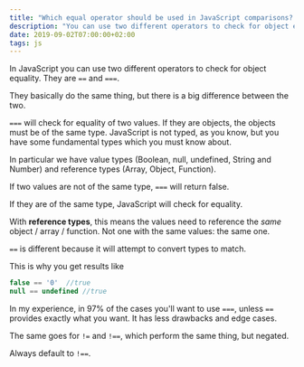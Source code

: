 ```yaml
---
title: "Which equal operator should be used in JavaScript comparisons? == vs ==="
description: "You can use two different operators to check for object equality. They are `==` and `===`. Which one to use?"
date: 2019-09-02T07:00:00+02:00
tags: js
---
```


In JavaScript you can use two different operators to check for object equality. They are `==` and `===`.

They basically do the same thing, but there is a big difference between the two.

`===` will check for equality of two values. If they are objects, the objects must be of the same type. JavaScript is not typed, as you know, but you have some fundamental types which you must know about.

In particular we have value types (Boolean, null, undefined, String and Number) and reference types (Array, Object, Function).

If two values are not of the same type, `===` will return false.

If they are of the same type, JavaScript will check for equality.

With **reference types**, this means the values need to reference the *same* object / array / function. Not one with the same values: the same one.

`==` is different because it will attempt to convert types to match.

This is why you get results like

```js
false == '0'  //true
null == undefined //true
```

In my experience, in 97% of the cases you'll want to use `===`, unless `==` provides exactly what you want. It has less drawbacks and edge cases.

The same goes for `!=` and `!==`, which perform the same thing, but negated.

Always default to `!==`.